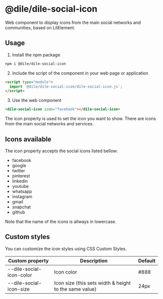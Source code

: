 # @dile/dile-social-icon

Web component to display icons from the main social networks and communities, based on LitElement.

## Usage

1) Install the npm package

```bash
npm i @dile/dile-social-icon
```

2) Include the script of the component in your web page or application

```html
<script type="module">
  import '@dile/dile-social-icon/dile-social-icon.js';
</script>
```

3) Use the web component

```html
<dile-social-icon icon="facebook"></dile-social-icon>
```

The icon property is used to set the icon you want to show. There are icons from the main social networks and services. 

## Icons available

The icon property accepts the social icons listed bellow:

- facebook
- google
- twitter
- pinterest
- linkedin
- youtube
- whatsapp
- instagram
- gmail
- snapchat
- github

Note that the name of the icons is allways in lowercase.

## Custom styles

You can customize the icon styles using CSS Custom Styles.

Custom property | Description | Default
----------------|-------------|---------
--dile-social-icon-color | Icon color | #888
--dile-social-icon-size | Icon size (this sets width & height to the same value) | 24px